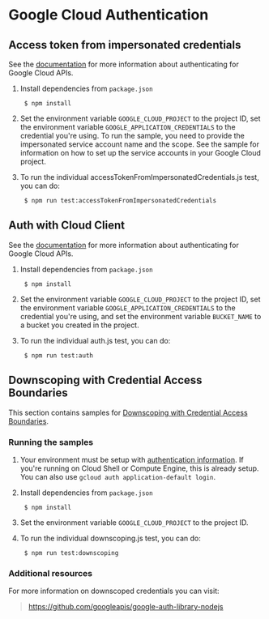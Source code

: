 # Google Cloud Authentication



[shell_img]: http://gstatic.com/cloudssh/images/open-btn.png
[shell_link]: https://console.cloud.google.com/cloudshell/open?git_repo=https://github.com/GoogleCloudPlatform/nodejs-docs-samples&page=editor&open_in_editor=auth/README.md

## Access token from impersonated credentials

See the [documentation][auth-docs] for more information about authenticating for Google Cloud APIs.

[auth-docs]: https://cloud.google.com/docs/authentication/production

1. Install dependencies from `package.json`

        $ npm install

2. Set the environment variable `GOOGLE_CLOUD_PROJECT` to the project ID, set the environment variable `GOOGLE_APPLICATION_CREDENTIALS` to the credential you're using. To run the sample, you need to provide the impersonated service account name and the scope.
See the sample for information on how to set up the service accounts in your
Google Cloud project.

3. To run the individual accessTokenFromImpersonatedCredentials.js test, you can do:

        $ npm run test:accessTokenFromImpersonatedCredentials

## Auth with Cloud Client

See the [documentation][auth-docs] for more information about authenticating for Google Cloud APIs.

[auth-docs]: https://cloud.google.com/docs/authentication/production

1. Install dependencies from `package.json`

        $ npm install

2. Set the environment variable `GOOGLE_CLOUD_PROJECT` to the project ID, set the environment variable `GOOGLE_APPLICATION_CREDENTIALS` to the credential you're using,
and set the environment variable `BUCKET_NAME` to a bucket you created in the project.

3. To run the individual auth.js test, you can do:

        $ npm run test:auth

## Downscoping with Credential Access Boundaries

This section contains samples for
[Downscoping with Credential Access Boundaries](https://cloud.google.com/iam/docs/downscoping-short-lived-credentials).

### Running the samples

1. Your environment must be setup with [authentication
information](https://developers.google.com/identity/protocols/application-default-credentials#howtheywork). If you're running on Cloud Shell or Compute Engine, this is already setup. You can also use `gcloud auth application-default login`.

2. Install dependencies from `package.json`

        $ npm install

3. Set the environment variable `GOOGLE_CLOUD_PROJECT` to the project ID.

4. To run the individual downscoping.js test, you can do:

        $ npm run test:downscoping

### Additional resources

For more information on downscoped credentials you can visit:

> https://github.com/googleapis/google-auth-library-nodejs